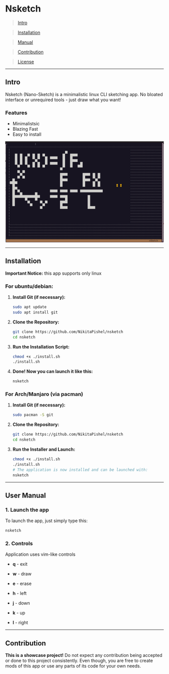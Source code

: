 # **Nsketch**

> [Intro](#intro)

> [Installation](#installation)

> [Manual](#user-manual)

> [Contribution](#contribution-)

> [License](/LICENSE.md)

---

## Intro
Nsketch (Nano-Sketch) is a minimalistic linux CLI sketching app. No bloated interface or unrequired tools - just draw what you want!

### Features
- Minimalistsic
- Blazing Fast
- Easy to install

![Screenshot 1](./readmeFiles/screenshot-1.png?width=360)

---

## **Installation**
**Important Notice:** this app supports only linux

### For ubuntu/debian:
1.  **Install Git (if necessary):**
    ```bash
    sudo apt update
    sudo apt install git
    ```

2.  **Clone the Repository:**
    ```bash
    git clone https://github.com/NikitaPishel/nsketch
    cd nsketch
    ```

3.  **Run the Installation Script:**
    ```bash
    chmod +x ./install.sh
    ./install.sh
    ```

4. **Done! Now you can launch it like this:**
    ```bash
    nsketch
    ```

### For Arch/Manjaro (via pacman)
1.  **Install Git (if necessary):**
    ```bash
    sudo pacman -S git
    ```

2.  **Clone the Repository:**
    ```bash
    git clone https://github.com/NikitaPishel/nsketch
    cd nsketch
    ```

3.  **Run the Installer and Launch:**
    ```bash
    chmod +x ./install.sh
    ./install.sh
    # The application is now installed and can be launched with:
    nsketch
    ```

---

## **User Manual**
### **1. Launch the app**
To launch the app, just simply type this:
```bash
nsketch
```

### **2. Controls**
Application uses vim-like controls

- **q** - exit

- **w** - draw
- **e** - erase

- **h** - left
- **j** - down
- **k** - up
- **l** - right

---

## **Contribution**
**This is a showcase project!** Do not expect any contribution being accepted or done to this project consistently. Even though, you are free to create mods of this app or use any parts of its code for your own needs.